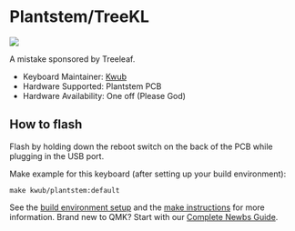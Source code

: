 # Plantstem/TreeKL

![](https://i.imgur.com/8vfBm2Ph.png)

A mistake sponsored by Treeleaf.

* Keyboard Maintainer: [Kwub](https://github.com/Kwub)
* Hardware Supported: Plantstem PCB
* Hardware Availability: One off (Please God)

## How to flash
Flash by holding down the reboot switch on the back of the PCB while plugging in the USB port. 

Make example for this keyboard (after setting up your build environment):

    make kwub/plantstem:default

See the [build environment setup](https://docs.qmk.fm/#/getting_started_build_tools) and the [make instructions](https://docs.qmk.fm/#/getting_started_make_guide) for more information. Brand new to QMK? Start with our [Complete Newbs Guide](https://docs.qmk.fm/#/newbs).

